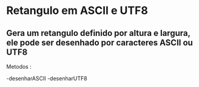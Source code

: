 
# Retangulo em ASCII e UTF8

## Gera um retangulo definido por altura e largura, ele pode ser desenhado por caracteres ASCII ou UTF8

Metodos :

-desenharASCII
-desenharUTF8
